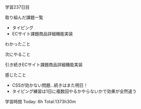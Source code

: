 学習237日目

取り組んだ課題一覧

- タイピング
- ECサイト課題商品詳細機能実装

わかったこと

次にやること

引き続きECサイト課題商品詳細機能実装

感じたこと

- CSSが効かない問題…続きはまた明日！
- タイピング練習は1日に複数回やるかやらないかで効果が全然違う

学習時間 Today: 6h Total:1373h30m